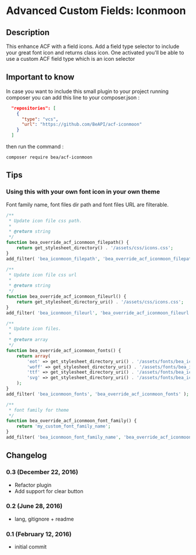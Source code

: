 # Advanced Custom Fields: Iconmoon #

## Description ##

This enhance ACF with a field icons. Add a field type selector to include your great font icon and returns class icon.
One activated you'll be able to use a custom ACF field type which is an icon selector

## Important to know ##

In case you want to include this small plugin to your project running composer you can add this line to your composer.json :

```json
  "repositories": [
    {
      "type": "vcs",
      "url": "https://github.com/BeAPI/acf-iconmoon"
    }
  ]
```

then run the command :

```shell
composer require bea/acf-iconmoon
```

## Tips ##

### Using this with your own font icon in your own theme ###

Font family name, font files dir path and font files URL are filterable.

```php
/**
 * Update icon file css path.
 *
 * @return string
 */
function bea_override_acf_iconmoon_filepath() {
	return get_stylesheet_directory() . '/assets/css/icons.css';
}
add_filter( 'bea_iconmoon_filepath', 'bea_override_acf_iconmoon_filepath' );

/**
 * Update icon file css url
 *
 * @return string
 */
function bea_override_acf_iconmoon_fileurl() {
	return get_stylesheet_directory_uri() . '/assets/css/icons.css';
}
add_filter( 'bea_iconmoon_fileurl', 'bea_override_acf_iconmoon_fileurl' );

/**
 * Update icon files.
 *
 * @return array
 */
function bea_override_acf_iconmoon_fonts() {
	return array(
		'eot' => get_stylesheet_directory_uri() . '/assets/fonts/bea_icons.eot',
		'woff' => get_stylesheet_directory_uri() . '/assets/fonts/bea_icons.woff',
		'ttf' => get_stylesheet_directory_uri() . '/assets/fonts/bea_icons.ttf',
		'svg' => get_stylesheet_directory_uri() . '/assets/fonts/bea_icons.svg',
	);
}
add_filter( 'bea_iconmoon_fonts', 'bea_override_acf_iconmoon_fonts' );

/**
 * font family for theme
 */
function bea_override_acf_iconmoon_font_family() {
    return 'my_custom_font_family_name';
}
add_filter( 'bea_iconmoon_font_family_name', 'bea_override_acf_iconmoon_font_family' );
```

## Changelog ##

### 0.3 (December 22, 2016)
* Refactor plugin
* Add support for clear button

### 0.2 (June 28, 2016)
* lang, gitignore + readme

### 0.1 (February 12, 2016)
* initial commit
